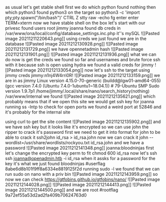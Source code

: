 as usual let's get stable shell
first we do which python found nothing then which python3 found python3 on the target so 
python3 -c 'import pty;pty.spawn("/bin/bash")'
CTRL Z 
stty raw -echo
fg enter enter
TERM=xterm
now we have stable shell on the box
let's start with our privesc
found users 
root
jimmy 
joanna
found db creds in /var/www/ona/local/config/database_settings.inc.php
it''s mySQL
![[Pasted image 20211211220643.png]]
using creds we just found we are in the database 
![[Pasted image 20211212130928.png]]
![[Pasted image 20211212131729.png]]
we have opennetadmin hash
![[Pasted image 20211212131901.png]]
![[Pasted image 20211212131936.png]]
what we can do now is get the creds we found so far and usernames and brute force ssh with it because ssh is open
using hydra we found a valid creds for jimmy
![[Pasted image 20211212133054.png]]
now let's ssh to the target using jimmy creds 
jimmy:n1nj4W4rri0R!
![[Pasted image 20211212133159.png]] 
we are in as jimmy
Linux version 4.15.0-70-generic (buildd@lgw01-amd64-055) (gcc version 7.4.0 (Ubuntu 7.4.0-1ubuntu1~18.04.1)) # 79-Ubuntu SMP 
Sudo version 1.9.7p1
/home/jimmy/.local/share/nano/search_history(nothing)
/var/www/internal we found 
![[Pasted image 20211212135621.png]]
which probably means that if we open this site we would get ssh key for joanna
running ss -lntp to check for open ports we found a weird port at 52846 and it's probably for the internal site

using curl to get the site content
![[Pasted image 20211212135902.png]]
and we have ssh key but it looks like it's encrypted so we can use john the ripper to crack it's password
first we need to get it into format for john to be able to crack it 
ssh2john id_rsa > id_rsa.john
now we can crack it 
john --wordlist=/usr/share/wordlists/rockyou.txt id_rsa.john 
and we have a password
![[Pasted image 20211212141348.png]]
joanna:bloodninjas
first let's change the encrypted key perm to fit 
chmod 600 id_rsa
now let's ssh
ssh joanna@openadmin.htb -i id_rsa
when it assks for a password for the key it's what we just found bloodninjas
#userflag 8abe6d8b101f9ff8a6334e8819125f2d
running sudo -l we found that we can run sudo on nano with a priv bin 
![[Pasted image 20211212143959.png]]
so now we can check https://gtfobins.github.io/gtfobins/nano/
![[Pasted image 20211212144028.png]]
![[Pasted image 20211212144413.png]]
![[Pasted image 20211212144500.png]]
and we are root
#rootflag 9a72ef55a53d2ad2fa409b70624763d0
